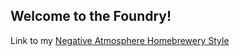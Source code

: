 ## Welcome to the Foundry!

Link to my [Negative Atmosphere Homebrewery Style](NegativeAtmosphereStyle.md)
